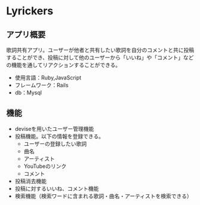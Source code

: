 # Lyrickers

## アプリ概要
歌詞共有アプリ。ユーザーが他者と共有したい歌詞を自分のコメントと共に投稿することができ、投稿に対して他のユーザーから「いいね」や「コメント」などの機能を通してリアクションすることができる。

- 使用言語：Ruby,JavaScript
- フレームワーク：Rails
- db：Mysql

## 機能
- deviseを用いたユーザー管理機能
- 投稿機能。以下の情報を登録できる。
  - ユーザーの登録したい歌詞
  - 曲名
  - アーティスト
  - YouTubeのリンク
  - コメント
- 投稿消去機能
- 投稿に対するいいね、コメント機能
- 検索機能（検索ワードに含まれる歌詞・曲名・アーティストを検索できる）

